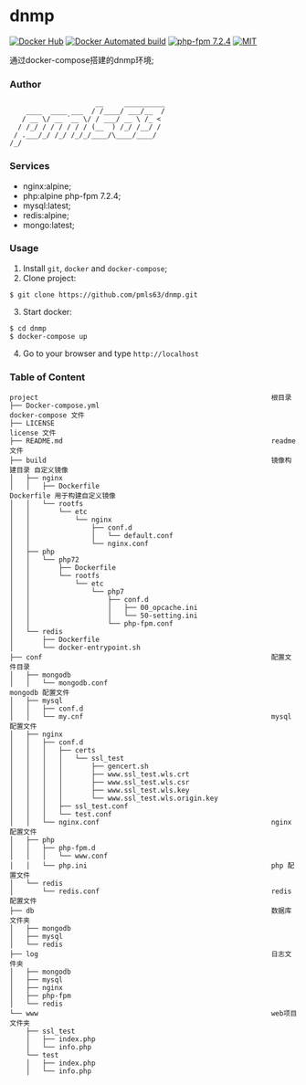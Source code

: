 dnmp
=========================

[![Docker Hub](https://img.shields.io/badge/docker-ready-blue.svg)](https://registry.hub.docker.com/u/techdivision/dnmp-alpine/)
[![Docker Automated build](https://img.shields.io/docker/automated/techdivision/dnmp-alpine.svg)]()
[![php-fpm 7.2.4](https://img.shields.io/travis/php-v/symfony/symfony.svg)](http://php.net/)
[![MIT](https://img.shields.io/apm/l/vim-mode.svg)]()

通过docker-compose搭建的dnmp环境;

### Author
```
                     __     __________
    ____  ____ ___  / /____/ ___/__  /
   / __ \/ __ `__ \/ / ___/ __ \ /_ <
  / /_/ / / / / / / (__  ) /_/ /__/ /
 / .___/_/ /_/ /_/_/____/\____/____/
/_/
```

### Services
- nginx:alpine;
- php:alpine php-fpm 7.2.4;
- mysql:latest;
- redis:alpine;
- mongo:latest;

### Usage
1. Install `git`, `docker` and `docker-compose`;
2. Clone project:
  ```
  $ git clone https://github.com/pmls63/dnmp.git
  ```
3. Start docker:
  ```
  $ cd dnmp
  $ docker-compose up
  ```
4. Go to your browser and type `http://localhost`

### Table of Content
```
project                                                         根目录
├── Docker-compose.yml                                          docker-compose 文件
├── LICENSE                                                     license 文件
├── README.md                                                   readme 文件
├── build                                                       镜像构建目录 自定义镜像
│   ├── nginx
│   │   ├── Dockerfile                                          Dockerfile 用于构建自定义镜像
│   │   └── rootfs
│   │       └── etc
│   │           └── nginx
│   │               ├── conf.d
│   │               │   └── default.conf
│   │               └── nginx.conf
│   ├── php
│   │   └── php72
│   │       ├── Dockerfile
│   │       └── rootfs
│   │           └── etc
│   │               └── php7
│   │                   ├── conf.d
│   │                   │   ├── 00_opcache.ini
│   │                   │   └── 50-setting.ini
│   │                   └── php-fpm.conf
│   └── redis
│       ├── Dockerfile
│       └── docker-entrypoint.sh
├── conf                                                        配置文件目录
│   ├── mongodb
│   │   └── mongodb.conf                                        mongodb 配置文件
│   ├── mysql
│   │   ├── conf.d
│   │   └── my.cnf                                              mysql 配置文件
│   ├── nginx
│   │   ├── conf.d
│   │   │   ├── certs
│   │   │   │   └── ssl_test
│   │   │   │       ├── gencert.sh
│   │   │   │       ├── www.ssl_test.wls.crt
│   │   │   │       ├── www.ssl_test.wls.csr
│   │   │   │       ├── www.ssl_test.wls.key
│   │   │   │       └── www.ssl_test.wls.origin.key
│   │   │   ├── ssl_test.conf
│   │   │   └── test.conf
│   │   └── nginx.conf                                          nginx 配置文件
│   ├── php
│   │   ├── php-fpm.d
│   │   │   └── www.conf
│   │   └── php.ini                                             php 配置文件
│   └── redis
│       └── redis.conf                                          redis 配置文件
├── db                                                          数据库文件夹
│   ├── mongodb
│   ├── mysql
│   └── redis
├── log                                                         日志文件夹
│   ├── mongodb
│   ├── mysql
│   ├── nginx
│   ├── php-fpm
│   └── redis
└── www                                                         web项目文件夹
    ├── ssl_test
    │   ├── index.php
    │   └── info.php
    └── test
    │   ├── index.php
    │   └── info.php
```
